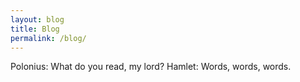 ```yaml
---
layout: blog
title: Blog
permalink: /blog/
---
```

Polonius: What do you read, my lord?
Hamlet: Words, words, words.